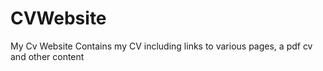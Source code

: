 # CVWebsite
My Cv Website
Contains my CV including links to various pages, a pdf cv and other content
